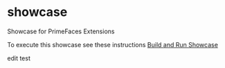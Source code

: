 showcase
========

Showcase for PrimeFaces Extensions

To execute this showcase see these instructions [Build and Run Showcase](https://github.com/primefaces-extensions/primefaces-extensions.github.com/wiki/Getting-Started#build-from-source)


edit test
